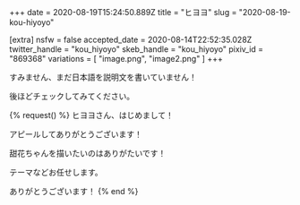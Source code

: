 +++
date = 2020-08-19T15:24:50.889Z
title = "ヒヨヨ"
slug = "2020-08-19-kou-hiyoyo"

[extra]
nsfw = false
accepted_date = 2020-08-14T22:52:35.028Z
twitter_handle = "kou_hiyoyo"
skeb_handle = "kou_hiyoyo"
pixiv_id = "869368"
variations = [
  "image.png",
  "image2.png"
]
+++

すみません、まだ日本語を説明文を書いていません！

後ほどチェックしてみてください。

{% request() %}
ヒヨヨさん、はじめまして！

アピールしてありがとうございます！

甜花ちゃんを描いたいのはありがたいです！

テーマなどお任せします。

ありがとうございます！
{% end %}